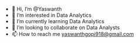 - 👋 Hi, I’m @Yaswanth
- 👀 I’m interested in Data Analytics
- 🌱 I’m currently learning Data Analytics
- 💞️ I’m looking to collaborate on Data Analysts
- 📫 How to reach me yaswanthgopi918@gmail.com

<!---
Yaswanth345/Yaswanth345 is a ✨ special ✨ repository because its `README.md` (this file) appears on your GitHub profile.
You can click the Preview link to take a look at your changes.
--->
